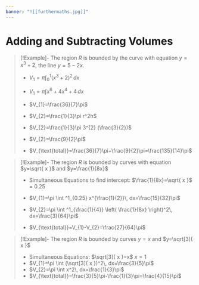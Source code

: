 ```yaml
---
banner: "![[furthermaths.jpg]]"
---
```

# Adding and Subtracting Volumes

> [!Example]- The region $R$ is bounded by the curve with equation $y=x^3+2$, the line $y=5-2x$.
> - $V_{1}=\pi \int ^1_{0} (x^3+2)^2\, dx$
> - $V_{1}=\pi \int x^6+4x^4+4\, dx$
> - $V_{1}=\frac{36}{7}\pi$
> 
> - $V_{2}=\frac{1}{3}\pi r^2h$
> - $V_{2}=\frac{1}{3}\pi 3^{2} (\frac{3}{2})$
> - $V_{2}=\frac{9}{2}\pi$
> 
> - $V_{\text{total}}=\frac{36}{7}\pi+\frac{9}{2}\pi=\frac{135}{14}\pi$

> [!Example]- The region $R$ is bounded by curves with equation $y=\sqrt{ x }$ and $y=\frac{1}{8x}$
> - Simultaneous Equations to find intercept: $\frac{1}{8x}=\sqrt{ x }$ = $0.25$
> 
> - $V_{1}=\pi \int ^1_{0.25} x^{\frac{1}{2}}\, dx=\frac{15}{32}\pi$
> - $V_{2}=\pi \int ^1_{\frac{1}{4}} \left( \frac{1}{8x} \right)^2\, dx=\frac{3}{64}\pi$
> - $V_{\text{total}}=V_{1}-V_{2}=\frac{27}{64}\pi$

> [!Example]- The region $R$ is bounded by curves $y=x$ and $y=\sqrt[3]{ x }$
> - Simultaneous Equations: $\sqrt[3]{ x }=x$ $x=1$
> - $V_{1}=\pi \int (\sqrt[3]{ x })^2\, dx=\frac{3}{5}\pi$
> - $V_{2}=\pi \int x^2\, dx=\frac{1}{3}\pi$
> - $V_{\text{total}}=\frac{3}{5}\pi-\frac{1}{3}\pi=\frac{4}{15}\pi$